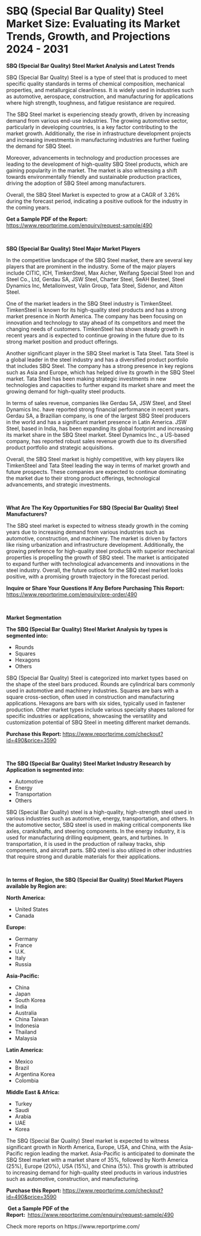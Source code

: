 <p><h1>SBQ (Special Bar Quality) Steel Market Size: Evaluating its Market Trends, Growth, and Projections 2024 - 2031</h1></p><p><strong>SBQ (Special Bar Quality) Steel Market Analysis and Latest Trends</strong></p>
<p><p>SBQ (Special Bar Quality) Steel is a type of steel that is produced to meet specific quality standards in terms of chemical composition, mechanical properties, and metallurgical cleanliness. It is widely used in industries such as automotive, aerospace, construction, and manufacturing for applications where high strength, toughness, and fatigue resistance are required.</p><p>The SBQ Steel market is experiencing steady growth, driven by increasing demand from various end-use industries. The growing automotive sector, particularly in developing countries, is a key factor contributing to the market growth. Additionally, the rise in infrastructure development projects and increasing investments in manufacturing industries are further fueling the demand for SBQ Steel.</p><p>Moreover, advancements in technology and production processes are leading to the development of high-quality SBQ Steel products, which are gaining popularity in the market. The market is also witnessing a shift towards environmentally friendly and sustainable production practices, driving the adoption of SBQ Steel among manufacturers.</p><p>Overall, the SBQ Steel Market is expected to grow at a CAGR of 3.26% during the forecast period, indicating a positive outlook for the industry in the coming years.</p></p>
<p><strong>Get a Sample PDF of the Report:&nbsp;</strong> <a href="https://www.reportprime.com/enquiry/request-sample/490">https://www.reportprime.com/enquiry/request-sample/490</a></p>
<p>&nbsp;</p>
<p><strong>SBQ (Special Bar Quality) Steel Major Market Players</strong></p>
<p><p>In the competitive landscape of the SBQ Steel market, there are several key players that are prominent in the industry. Some of the major players include CITIC, ICH, TimkenSteel, Max Aicher, Weifang Special Steel Iron and Steel Co., Ltd, Gerdau SA, JSW Steel, Charter Steel, SeAH Besteel, Steel Dynamics Inc, Metalloinvest, Valin Group, Tata Steel, Sidenor, and Alton Steel.</p><p>One of the market leaders in the SBQ Steel industry is TimkenSteel. TimkenSteel is known for its high-quality steel products and has a strong market presence in North America. The company has been focusing on innovation and technology to stay ahead of its competitors and meet the changing needs of customers. TimkenSteel has shown steady growth in recent years and is expected to continue growing in the future due to its strong market position and product offerings.</p><p>Another significant player in the SBQ Steel market is Tata Steel. Tata Steel is a global leader in the steel industry and has a diversified product portfolio that includes SBQ Steel. The company has a strong presence in key regions such as Asia and Europe, which has helped drive its growth in the SBQ Steel market. Tata Steel has been making strategic investments in new technologies and capacities to further expand its market share and meet the growing demand for high-quality steel products.</p><p>In terms of sales revenue, companies like Gerdau SA, JSW Steel, and Steel Dynamics Inc. have reported strong financial performance in recent years. Gerdau SA, a Brazilian company, is one of the largest SBQ Steel producers in the world and has a significant market presence in Latin America. JSW Steel, based in India, has been expanding its global footprint and increasing its market share in the SBQ Steel market. Steel Dynamics Inc., a US-based company, has reported robust sales revenue growth due to its diversified product portfolio and strategic acquisitions.</p><p>Overall, the SBQ Steel market is highly competitive, with key players like TimkenSteel and Tata Steel leading the way in terms of market growth and future prospects. These companies are expected to continue dominating the market due to their strong product offerings, technological advancements, and strategic investments.</p></p>
<p>&nbsp;</p>
<p><strong>What Are The Key Opportunities For SBQ (Special Bar Quality) Steel Manufacturers?</strong></p>
<p><p>The SBQ steel market is expected to witness steady growth in the coming years due to increasing demand from various industries such as automotive, construction, and machinery. The market is driven by factors like rising urbanization and infrastructure development. Additionally, the growing preference for high-quality steel products with superior mechanical properties is propelling the growth of SBQ steel. The market is anticipated to expand further with technological advancements and innovations in the steel industry. Overall, the future outlook for the SBQ steel market looks positive, with a promising growth trajectory in the forecast period.</p></p>
<p><strong>Inquire or Share Your Questions If Any Before Purchasing This Report:</strong> <a href="https://www.reportprime.com/enquiry/pre-order/490">https://www.reportprime.com/enquiry/pre-order/490</a></p>
<p>&nbsp;</p>
<p><strong>Market Segmentation</strong></p>
<p><strong>The SBQ (Special Bar Quality) Steel Market Analysis by types is segmented into:</strong></p>
<p><ul><li>Rounds</li><li>Squares</li><li>Hexagons</li><li>Others</li></ul></p>
<p><p>SBQ (Special Bar Quality) Steel is categorized into market types based on the shape of the steel bars produced. Rounds are cylindrical bars commonly used in automotive and machinery industries. Squares are bars with a square cross-section, often used in construction and manufacturing applications. Hexagons are bars with six sides, typically used in fastener production. Other market types include various specialty shapes tailored for specific industries or applications, showcasing the versatility and customization potential of SBQ Steel in meeting different market demands.</p></p>
<p><strong>Purchase this Report:&nbsp;</strong><a href="https://www.reportprime.com/checkout?id=490&price=3590">https://www.reportprime.com/checkout?id=490&price=3590</a></p>
<p>&nbsp;</p>
<p><strong>The SBQ (Special Bar Quality) Steel Market Industry Research by Application is segmented into:</strong></p>
<p><ul><li>Automotive</li><li>Energy</li><li>Transportation</li><li>Others</li></ul></p>
<p><p>SBQ (Special Bar Quality) steel is a high-quality, high-strength steel used in various industries such as automotive, energy, transportation, and others. In the automotive sector, SBQ steel is used in making critical components like axles, crankshafts, and steering components. In the energy industry, it is used for manufacturing drilling equipment, gears, and turbines. In transportation, it is used in the production of railway tracks, ship components, and aircraft parts. SBQ steel is also utilized in other industries that require strong and durable materials for their applications.</p></p>
<p>&nbsp;</p>
<p><strong>In terms of Region, the SBQ (Special Bar Quality) Steel Market Players available by Region are:</strong></p>
<p>
    <p> <strong> North America: </strong>
        <ul>
            <li>United States</li>
            <li>Canada</li>
        </ul>
        </p> 
    <p> <strong> Europe: </strong>
        <ul>
            <li>Germany</li>
            <li>France</li>
            <li>U.K.</li>
            <li>Italy</li>
            <li>Russia</li>
        </ul>
        </p> 
    <p> <strong> Asia-Pacific: </strong>
        <ul>
            <li>China</li>
            <li>Japan</li>
            <li>South Korea</li>
            <li>India</li>
            <li>Australia</li>
            <li>China Taiwan</li>
            <li>Indonesia</li>
            <li>Thailand</li>
            <li>Malaysia</li>
        </ul>
        </p> 
    <p> <strong> Latin America: </strong>
        <ul>
            <li>Mexico</li>
            <li>Brazil</li>
            <li>Argentina Korea</li>
            <li>Colombia</li>
        </ul>
        </p> 
    <p> <strong> Middle East & Africa: </strong>
        <ul>
            <li>Turkey</li>
            <li>Saudi</li>
            <li>Arabia</li>
            <li>UAE</li>
            <li>Korea</li>
        </ul>
    </p>
    </p>
<p><p>The SBQ (Special Bar Quality) Steel market is expected to witness significant growth in North America, Europe, USA, and China, with the Asia-Pacific region leading the market. Asia-Pacific is anticipated to dominate the SBQ Steel market with a market share of 35%, followed by North America (25%), Europe (20%), USA (15%), and China (5%). This growth is attributed to increasing demand for high-quality steel products in various industries such as automotive, construction, and manufacturing.</p></p>
<p><strong>Purchase this Report: </strong><a href="https://www.reportprime.com/checkout?id=490&price=3590">https://www.reportprime.com/checkout?id=490&price=3590</a></p>
<p>&nbsp;<strong>Get a Sample PDF of the Report:&nbsp;&nbsp;</strong><a href="https://www.reportprime.com/enquiry/request-sample/490">https://www.reportprime.com/enquiry/request-sample/490</a></p>
<p><strong></strong></p>
<p>Check more reports on https://www.reportprime.com/</p>